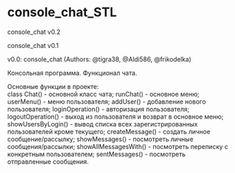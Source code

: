 # console_chat_STL

console_chat v0.2

console_chat v0.1

v0.0: console_chat (Authors: @tigra38, @Aldi586, @frikodelka)

Консольная программа. Функционал чата.

Основные функции в проекте:  
class Chat()          - основной класс чата; 
runChat()             - основное меню; 
userMenu()            - меню пользователя; 
addUser()             - добавление нового пользователя; 
loginOperation()      - авторизация пользователя; 
logoutOperation()     - выход из пользователя и возврат в основное меню; 
showUsersByLogin()    - вывод списка всех зарегистрированных пользователей кроме текущего; 
createMessage()       - создать личное сообщение/рассылку; 
showMessages()        - посмотреть личные сообщения/рассылки; 
showAllMessagesWith() - посмотреть переписку с конкретным пользователем; 
sentMessages()        - посмотреть отправленные сообщения.
